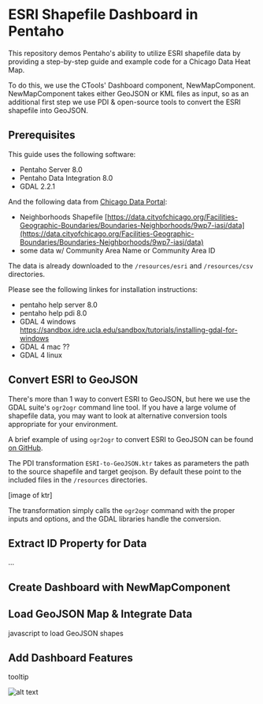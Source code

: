 # ESRI Shapefile Dashboard in Pentaho
This repository demos Pentaho's ability to utilize ESRI shapefile data by
providing a step-by-step guide and example code for a Chicago Data Heat Map.

To do this, we use the CTools' Dashboard component, NewMapComponent.
NewMapComponent takes either GeoJSON or KML files as input, so as an additional
first step we use PDI & open-source tools to convert the ESRI shapefile into
GeoJSON.

## Prerequisites
This guide uses the following software:
 - Pentaho Server 8.0
 - Pentaho Data Integration 8.0
 - GDAL 2.2.1

And the following data from [Chicago Data Portal](https://data.cityofchicago.org/):
 - Neighborhoods Shapefile [https://data.cityofchicago.org/Facilities-Geographic-Boundaries/Boundaries-Neighborhoods/9wp7-iasj/data](https://data.cityofchicago.org/Facilities-Geographic-Boundaries/Boundaries-Neighborhoods/9wp7-iasj/data)
 - some data w/ Community Area Name or Community Area ID

The data is already downloaded to the `/resources/esri` and `/resources/csv`
directories.

Please see the following linkes for installation instructions:
 - pentaho help server 8.0
 - pentaho help pdi 8.0
 - GDAL 4 windows https://sandbox.idre.ucla.edu/sandbox/tutorials/installing-gdal-for-windows
 - GDAL 4 mac ??
 - GDAL 4 linux

## Convert ESRI to GeoJSON
There's more than 1 way to convert ESRI to GeoJSON, but here we use the GDAL
suite's `ogr2ogr` command line tool. If you have a large volume of shapefile
data, you may want to look at alternative conversion tools appropriate for your
environment.

A brief example of using `ogr2ogr` to convert ESRI to GeoJSON can be found [on
GitHub](https://gist.github.com/benbalter/5858851).

The PDI transformation `ESRI-to-GeoJSON.ktr` takes as parameters the path to the
source shapefile and target geojson. By default these point to the included
files in the `/resources` directories.

[image of ktr]

The transformation simply calls the `ogr2ogr` command with the proper inputs and
options, and the GDAL libraries handle the conversion.

## Extract ID Property for Data
...

## Create Dashboard with NewMapComponent

## Load GeoJSON Map & Integrate Data
javascript to load GeoJSON shapes


## Add Dashboard Features
tooltip

![alt text](https://raw.githubusercontent/benjaminedwardwebb/NMC-demo/master/ChicagoCrimeHeatMap.png)
